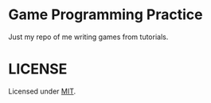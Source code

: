 # Game Programming Practice

Just my repo of me writing games from tutorials.

# LICENSE

Licensed under [MIT](https://github.com/pathway27/games-prac/blob/master/LICENSE).
